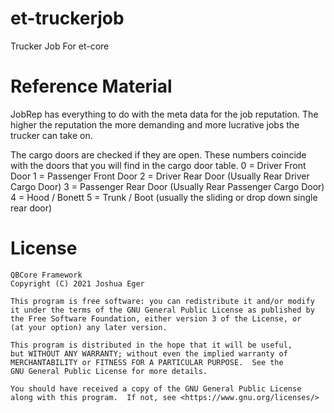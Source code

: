 # et-truckerjob
Trucker Job For et-core

# Reference Material

JobRep has everything to do with the meta data for the job reputation. The higher the reputation the more demanding and more lucrative jobs the trucker can take on.

The cargo doors are checked if they are open.
These numbers coincide with the doors that you will find in the cargo door table.
0 = Driver Front Door
1 = Passenger Front Door
2 = Driver Rear Door (Usually Rear Driver Cargo Door)
3 = Passenger Rear Door (Usually Rear Passenger Cargo Door)
4 = Hood / Bonett
5 = Trunk / Boot (usually the sliding or drop down single rear door)

# License

    QBCore Framework
    Copyright (C) 2021 Joshua Eger

    This program is free software: you can redistribute it and/or modify
    it under the terms of the GNU General Public License as published by
    the Free Software Foundation, either version 3 of the License, or
    (at your option) any later version.

    This program is distributed in the hope that it will be useful,
    but WITHOUT ANY WARRANTY; without even the implied warranty of
    MERCHANTABILITY or FITNESS FOR A PARTICULAR PURPOSE.  See the
    GNU General Public License for more details.

    You should have received a copy of the GNU General Public License
    along with this program.  If not, see <https://www.gnu.org/licenses/>
